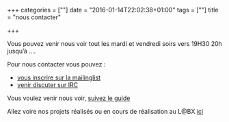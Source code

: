 +++
categories = [""]
date = "2016-01-14T22:02:38+01:00"
tags = [""]
title = "nous contacter"

+++

Vous pouvez venir nous voir tout les mardi et vendredi soirs vers 19H30 20h jusqu’à ….

Pour nous contacter vous pouvez :
  
  
* <a title="mailing" href="https://lists.labx.fr/cgi-bin/mailman/listinfo/mailman"  target="_blank">vous inscrire sur la mailinglist</a>
* <a title="IRC" href="https://kiwiirc.com/client/irc.freenode.net/?nick=We_Make_SSL|?&theme=cli#labx" target="_blank">venir discuter sur IRC </a>

Vous voulez venir nous voir, [suivez le guide][1]

Allez voire nos projets réalisés ou en cours de réalisation au L@BX [ici][2]

&nbsp;

 [1]: ../nous_trouver "nous trouver"
 [2]: ../../categories/projets "projets"

